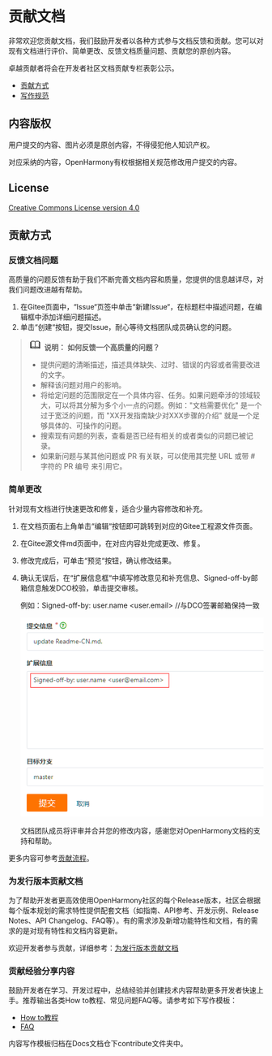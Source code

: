 # 贡献文档

非常欢迎您贡献文档，我们鼓励开发者以各种方式参与文档反馈和贡献。您可以对现有文档进行评价、简单更改、反馈文档质量问题、贡献您的原创内容。

卓越贡献者将会在开发者社区文档贡献专栏表彰公示。

-   [贡献方式](#贡献方式)
-   [写作规范](写作规范.md)

## 内容版权

用户提交的内容、图片必须是原创内容，不得侵犯他人知识产权。

对应采纳的内容，OpenHarmony有权根据相关规范修改用户提交的内容。

## License

[Creative Commons License version 4.0](https://creativecommons.org/licenses/by/4.0/legalcode)

## 贡献方式

### 反馈文档问题

高质量的问题反馈有助于我们不断完善文档内容和质量，您提供的信息越详尽，对我们问题改进越有帮助。

1.  在Gitee页面中，“Issue“页签中单击“新建Issue“，在标题栏中描述问题，在编辑框中添加详细问题描述。
2.  单击“创建“按钮，提交Issue，耐心等待文档团队成员确认您的问题。

>![](public_sys-resources/icon-note.gif) **说明：** 
>**如何反馈一个高质量的问题？**
>
>-   提供问题的清晰描述，描述具体缺失、过时、错误的内容或者需要改进的文字。
>-   解释该问题对用户的影响。
>-   将给定问题的范围限定在一个具体内容、任务。如果问题牵涉的领域较大，可以将其分解为多个小一点的问题。例如："文档需要优化" 是一个过于宽泛的问题，而 "XX开发指南缺少对XXX步骤的介绍" 就是一个足够具体的、可操作的问题。
>-   搜索现有问题的列表，查看是否已经有相关的或者类似的问题已被记录。
>-   如果新问题与某其他问题或 PR 有关联，可以使用其完整 URL 或带 \# 字符的 PR 编号 来引用它。

### 简单更改

针对现有文档进行快速更改和修复，适合少量内容修改和补充。

1.  在文档页面右上角单击“编辑“按钮即可跳转到对应的Gitee工程源文件页面。
2.  在Gitee源文件md页面中，在对应内容处完成更改、修复。
3.  修改完成后，可单击“预览“按钮，确认修改结果。
4.  确认无误后，在“扩展信息框“中填写修改意见和补充信息、Signed-off-by邮箱信息触发DCO校验，单击提交审核。

    例如：Signed-off-by: user.name <user.email> //与DCO签署邮箱保持一致

    ![](figures/Signed-off-by-example.png)

    文档团队成员将评审并合并您的修改内容，感谢您对OpenHarmony文档的支持和帮助。


更多内容可参考[贡献流程](贡献流程.md)。

### 为发行版本贡献文档

为了帮助开发者更高效使用OpenHarmony社区的每个Release版本，社区会根据每个版本规划的需求特性提供配套文档（如指南、API参考、开发示例、Release Notes、API Changelog、FAQ等）。有的需求涉及新增功能特性和文档，有的需求的是对现有特性和文档内容更新。

欢迎开发者参与贡献，详细参考：[为发行版本贡献文档](docs-release-process.md)

### 贡献经验分享内容

鼓励开发者在学习、开发过程中，总结经验并创建技术内容帮助更多开发者快速上手。推荐输出各类How to教程、常见问题FAQ等。请参考如下写作模板：

-   [How to教程](template/tutorial-template.md)
-   [FAQ](template/faq-template.md)

内容写作模板归档在Docs文档仓下contribute文件夹中。

